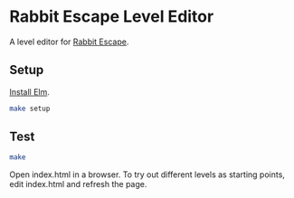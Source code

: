 # Rabbit Escape Level Editor

A level editor for [Rabbit Escape](http://artificialworlds.net/rabbit-escape).

## Setup

[Install Elm](https://guide.elm-lang.org/install.html).

```bash
make setup
```


## Test

```bash
make
```

Open index.html in a browser.  To try out different levels as starting
points, edit index.html and refresh the page.
